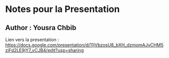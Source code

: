 # Notes pour la Presentation
## Author : Yousra Chbib

Lien vers la presentation : https://docs.google.com/presentation/d/11jVbzosU8_bXH_dzmomAJyCHM5ziFd2LE9jY7_vCJB4/edit?usp=sharing
